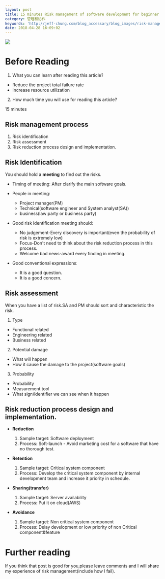 ```yaml
---
layout: post
title: 15 minutes Risk management of software development for beginner
category: 管理和协作
keywords: 'http://jeff-chung.com/blog_accessary/blog_images/risk-management/1.jpg'
date: 2018-04-28 16:09:02
---
```


![](http://jeff-chung.com/blog_accessary/blog_images/risk-management/1.jpg)

# Before Reading

1.  What you can learn after reading this article?

* Reduce the project total failure rate
* Increase resource utilization

2.  How much time you will use for reading this article?

15 minutes

## Risk management process

1.  Risk identification
2.  Risk assessment
3.  Risk reduction process design and implementation.

## Risk Identification

You should hold a **meeting** to find out the risks.

* Timing of meeting: After clarify the main software goals.

* People in meeting:

  * Project manager(PM)
  * Technical(software engineer and System analyst(SA))
  * business(law party or business party)

* Good risk identification meeting should:

  * No judgement-Every discovery is important(even the probability of risk is extremely low)
  * Focus-Don't need to think about the risk reduction process in this process.
  * Welcome bad news-award every finding in meeting.

* Good conventional expressions:

  * It is a good question.
  * It is a good concern.

## Risk assessment

When you have a list of risk.SA and PM should sort and characteristic the risk.

1.  Type

* Functional related
* Engineering related
* Business related

2.  Potential damage

* What will happen
* How it cause the damage to the project(software goals)

3.  Probability

* Probability
* Measurement tool
* What sign/identifier we can see when it happen

## Risk reduction process design and implementation.

* **Reduction**

  1.  Sample target: Software deployment
  2.  Process: Soft-launch - Avoid marketing cost for a software that have no thorough test.

* **Retention**

  1.  Sample target: Critical system component
  2.  Process: Develop the critical system component by internal development team and increase it priority in schedule.

* **Sharing(transfer)**

  1.  Sample target: Server availability
  2.  Process: Put it on cloud(AWS)

* **Avoidance**

  1.  Sample target: Non critical system component
  2.  Process: Delay development or low priority of non Critical component&feature

# Further reading

If you think that post is good for you,please leave comments and I will share my experience of risk management(include how I fail).
